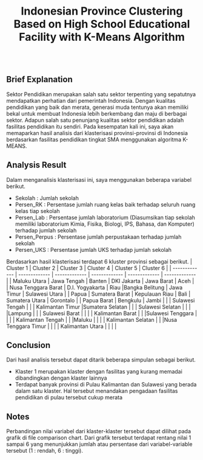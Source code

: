 <h1 align="center"?\> Indonesian Province Clustering Based on High School Educational Facility with K-Means Algorithm </h1>
<br></br>

## Brief Explanation
<p> Sektor Pendidikan merupakan salah satu sektor terpenting yang sepatutnya mendapatkan perhatian dari pemerintah Indonesia. Dengan kualitas pendidikan yang baik dan merata, generasi muda tentunya akan memiliki bekal untuk membuat Indonesia lebih berkembang dan maju di berbagai sektor. Adapun salah satu penunjang kualitas sektor pendidikan adalah fasilitas pendidikan itu sendiri. Pada kesempatan kali ini, saya akan memaparkan hasil analisis dari klasterisasi provinsi-provinsi di Indonesia berdasarkan fasilitas pendidikan tingkat SMA menggunakan algoritma K-MEANS. </p>

## Analysis Result
Dalam menganalisis klasterisasi ini, saya menggunakan beberapa variabel berikut.
- Sekolah       : Jumlah sekolah 
- Persen_RK     : Persentase jumlah ruang kelas baik terhadap seluruh ruang kelas tiap sekolah
- Persen_Lab    : Persentase jumlah laboratorium (Diasumsikan tiap sekolah memiliki laboratorium Kimia, Fisika, Biologi, IPS, Bahasa, dan Komputer) terhadap jumlah sekolah 
- Persen_Perpus : Persentase jumlah perpustakaan terhadap jumlah sekolah
- Persen_UKS    : Persentase jumlah UKS terhadap jumlah sekolah

Berdasarkan hasil klasterisasi terdapat 6 kluster provinsi sebagai berikut. 
|   Cluster 1   |   Cluster 2   |   Cluster 3   |   Cluster 4    |   Cluster 5   |   Cluster 6   |
| ------------- | ------------- | ------------- | ------------- | ------------- | ------------- |
| Maluku Utara   | Jawa Tengah  | Banten  | DKI Jakarta   | Jawa Barat   | Aceh   |
|  Nusa Tenggara Barat | D.I. Yogyakarta  | Riau   |Bangka Belitung   | Jawa Timur   | Sulawesi Utara   |
| Papua  |  Sumatera Barat | Kepulauan Riau  | Bali   | Sumatera Utara   | Gorontalo   |
|  Papua Barat |  Bengkulu | Jambi |   |   | Sulawesi Tengah   |
|   | Kalimantan Timur  |Sumatera Selatan   |   |   | Sulawesi Selatan   |
|   |   |Lampung   |   |   | Sulawesi Barat   |
|   |   | Kalimantan Barat  |   |   |Sulawesi Tenggara   |
|   |   | Kalimantan Tengah  |   |   |Maluku   |
|   |   | Kalimantan Selatan  |   |   |Nusa Tenggara Timur   |
|   |   | Kalimantan Utara  |   |   |   |


## Conclusion
Dari hasil analisis tersebut dapat ditarik beberapa simpulan sebagai berikut.
- Klaster 1 merupakan klaster dengan fasilitas yang kurang memadai dibandingkan dengan klaster lainnya
- Terdapat banyak provinsi di Pulau Kalimantan dan Sulawesi yang berada dalam satu klaster. Hal tersebut menandakan pengadaan fasilitas pendidikan di pulau tersebut cukup merata

## Notes
Perbandingan nilai variabel dari klaster-klaster tersebut dapat dilihat pada grafik di file comparison chart. Dari grafik tersebut terdapat rentang nilai 1 sampai 6 yang menunjukkan jumlah atau persentase dari variabel-variable tersebut (1 : rendah, 6 : tinggi).
